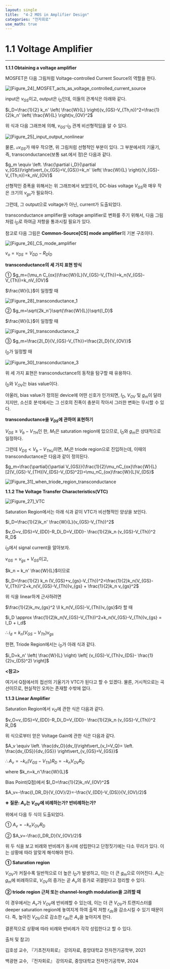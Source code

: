 ```yaml
---
layout: single
title:  "4-2 MOS in Amplifier Design"
categories: "전자회로"
use_math: true
---
```


# 1.1 Voltage Amplifier

****

**1.1.1 Obtaining a voltage amplifier**

MOSFET은 다음 그림처럼 Voltage-controlled Current Source의 역할을 한다.

![[Figure_24]_MOSFET_acts_as_voltage_controlled_current_source]({{site.url}}/images/2024-04-11-first/[Figure_24]_MOSFET_acts_as_voltage_controlled_current_source.jpg)

input은 $v_{GS}$이고, output은 $i_D$인데, 이들의 관계식은 아래와 같다.

$i_D=\frac{1}{2} k_n' \left( \frac{W}{L} \right)(v_{GS}-V_{Th,n})^2=\frac{1}{2}k_n' \left( \frac{W}{L} \right)v_{OV}^2$

위 식과 다음 그래프에 의해, $v_{GS}$-$i_D$ 관계 비선형적임을 알 수 있다.

![[Figure_25]_input_output_nonlinear]({{site.url}}/images/2024-04-11-first/[Figure_25]_input_output_nonlinear.jpg)

물론, $\vartriangle v_{GS}$가 매우 작으면, 위 그림처럼 선형적인 부분이 있다. 그 부분에서의 기울기, 즉, transconductance(보통 sat.에서 정)은 다음과 같다.

$g_m \equiv \left. \frac{\partial i_D}{\partial v_{GS}}\right\vert_{v_{GS}=V_{GS}}=k_n' \left( \frac{W}{L} \right)(V_{GS}-V_{Th,n})=k_nV_{OV}$

선형적인 증폭을 위해서는 위 그래프에서 보았듯이, DC-bias voltage $V_{GS}$와 매우 작은 크기의 $v_{gs}$가 필요하다. 

그런데, 그 output으로 voltage가 아닌, current가 도출되었다.

transconductance amplifier을 voltage amplifier로 변화를 주기 위해서, 다음 그림처럼 $i_D$로 하여금 저항을 통과시킬 필요가 있다.

참고로 다음 그림은 **Common-Source[CS] mode amplifier**의 기본 구조이다.

![[Figure_26]_CS_mode_amplifier]({{site.url}}/images/2024-04-11-first/[Figure_26]_CS_mode_amplifier.jpg)

$v_o=v_{DS}=V_{DD}-R_Di_D$



**transconductance의 세 가지 표현 방식**

① $g_m=(\mu_n C_{ox})\frac{W}{L}(V_{GS}-V_{Th})=k_n(V_{GS}-V_{Th})=k_nV_{OV}$

$\frac{W}{L}$이 일정할 때

![[Figure_28]_transconductance_1]({{site.url}}/images/2024-04-11-first/[Figure_28]_transconductance_1.jpg)

② $g_m=\sqrt{2k_n'}\sqrt{\frac{W}{L}}\sqrt{I_D}$

$\frac{W}{L}$이 일정할 때

![[Figure_29]_transconductance_2]({{site.url}}/images/2024-04-11-first/[Figure_29]_transconductance_2.jpg)

③ $g_m=\frac{2I_D}{V_{GS}-V_{Th}}=\frac{2I_D}{V_{OV}}$

$I_D$가 일정할 때

![[Figure_30]_transconductance_3]({{site.url}}/images/2024-04-11-first/[Figure_30]_transconductance_3.jpg)

위 세 가지 표현은 transconductance의 동작을 탐구할 때 유용하다.

$I_D$와 $V_{OV}$는 bias value이다.

아울러, bias value가 정의된 device에 어떤 신호가 인가되면, $I_D$, $V_{OV}$ 및 $g_m$이 달라지지만, 소신호 분석에서는 그 신호의 진폭이 충분히 작아서 그러한 변화는 무시할 수 있다.



**transconductance을 $V_{DS}$에 관하여 표현하기**

$V_{DS} \ge V_b-V_{TH}$인 한, $M_1$은 saturation region에 있으므로, $I_D$와 $g_m$은 상대적으로 일정하다.

그런데 $V_{DS}<V_b-V_{THJ}$이면, $M_1$은 triode region으로 진입하는데, 이때의 transconductance은 다음과 같이 정의된다.

$g_m=\frac{\partial}{\partial V_{GS}}{\frac{1}{2}\mu_nC_{ox}\frac{W}{L}[2(V_{GS}-V_{TH})V_{DS}-V_{DS}^2]}=\mu_nC_{ox}\frac{W}{L}V_{DS}$

![[Figure_31]_when_triode_region_transconductance]({{site.url}}/images/2024-04-11-first/[Figure_31]_when_triode_region_transconductance.jpg)

**1.1.2 The Voltage Transfer Characteristics(VTC)**

![[Figure_27]_VTC]({{site.url}}/images/2024-04-11-first/[Figure_27]_VTC.jpg)

Saturation Region에서는 아래 식과 같이 VTC가 비선형적인 양상을 보인다.

$i_D=\frac{1}{2}k_n' \frac{W}{L}(v_{GS}-V_{Th})^2$

$v_O=v_{DS}=V_{DD}-R_Di_D=V_{DD}- \frac{1}{2}k_n (v_{GS}-V_{Th})^2 R_D$

$i_D$에서 signal current을 알아보자.

$v_{GS}=v_{gs}+V_{GS}$이고,

$k_n = k_n' \frac{W}{L}$이므로

$i_D=\frac{1}{2} k_n (V_{GS}+v_{gs}-V_{Th})^2=\frac{1}{2}k_n(V_{GS}-V_{Th})^2+k_n(V_{GS}-V_{Th})v_{gs} + \frac{1}{2}k_n v_{gs}^2$

위 식을 linear하게 근사하려면

$\frac{1}{2}k_nv_{gs}^2 \ll k_n(V_{GS}-V_{Th})v_{gs}$라 할 때

$i_D \approx \frac{1}{2}k_n(V_{GS}-V_{Th})^2+k_n(V_{GS}-V_{Th})v_{gs} = I_D + i_d$

$\therefore i_d=k_n(V_{GS}-V_{Th})v_{gs}$

한편, Triode Region에서는 $i_D$가 아래 식과 같다.

$i_D=k_n' \left( \frac{W}{L} \right) \left[ (v_{GS}-V_{Th}v_{DS}- \frac{1}{2}v_{DS}^2) \right]$

**<참고>**

여기서 Q점에서의 접선의 기울기가 VTC가 된다고 할 수 있겠다. 물론, 거시적으로는 곡선이므로, 현실적인 오차는 존재할 수밖에 없다.

**1.1.3 Linear Amplifier**

Saturation Region에서 $v_O$에 관한 식은 다음과 같다.

$v_O=v_{DS}=V_{DD}-R_Di_D=V_{DD}- \frac{1}{2}k_n (v_{GS}-V_{Th})^2 R_D$

위 식으로부터 얻은 Voltage Gain에 관한 식은 다음과 같다.

$A_v \equiv \left. \frac{dv_O}{dv_I}\right\vert_{v_I=V_Q}= \left. \frac{dv_{DS}}{dv_{GS}} \right\vert_{v_{GS}=V_{GS}}$

$\therefore A_v=-k_n(V_{GS}-V_{Th})R_D=-k_nV_{OV}R_D$

where $k_n=k_n'\frac{W}{L}$

Bias Point(Q점)에서 $I_D=\frac{1}{2}k_nV_{OV}^2$

$A_v=-\frac{I_DR_D}{V_{OV}/2}=-\frac{V_{DD}-V_{DS}}{V_{OV}/2}$

**※ 질문: $A_v$는 $V_{OV}$에 비례하는가? 반비례하는가?**

위에서 다음 두 식이 도출되었다.

① $A_v=-k_nV_{OV}R_D$

② $A_v=-\frac{I_DR_D}{V_{OV}/2}$

위 두 식을 보고 비례와 반비례가 동시에 성립한다고 단정짓기에는 다소 무리가 있다. 이는 상황에 따라 알맞게 해석해야 한다.

**① Saturation region**

$V_{OV}$가 커질수록 일반적으로 더 높은 $I_D$가 발생하고, 이는 더 큰 $g_m$으로 이어진다. $A_v$는 $g_m$에 비례하므로, $V_{OV}$의 증가는 곧 $A_v$의 증가로 귀결된다고 정리할 수 있다.

**② triode region 근처 또는 channel-length modulation을 고려할 때**

이 경우에서는 $A_v$가 $V_{OV}$에 반비례할 수 있는데, 이는 더 큰 $V_{OV}$가 트랜지스터를 deeper saturation region에 놓여지게 하여 출력 저항 $r_{ds}$을 감소시킬 수 있기 때문이다. 즉, 높아진 $V_{OV}$으로 감소한 $r_{ds}$은 $A_v$을 높아지게 한다.

결론적으로 상황에 따라 비례와 반비례가 각각 성립한다고 할 수 있다.

출처 및 참고)

김호성 교수, 『기초전자회로』 강의자료, 중앙대학교 전자전기공학부, 2021

백광현 교수, 『전자회로』 강의자료, 중앙대학교 전자전기공학부, 2024